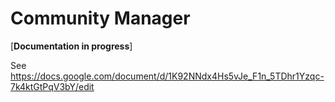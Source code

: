 # Community Manager

[**Documentation in progress**]

See https://docs.google.com/document/d/1K92NNdx4Hs5vJe_F1n_5TDhr1Yzqc-7k4ktGtPqV3bY/edit